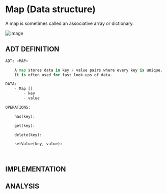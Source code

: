 # Map (Data structure)

A map is sometimes called an associative array or dictionary. 

![image](https://user-images.githubusercontent.com/14041622/48754434-a32e3c80-eccc-11e8-9684-60736c9cac7e.png)


## ADT DEFINITION

```py
ADT: <MAP>

    A map stores data in key / value pairs where every key is unique. 
    It is often used for fast look-ups of data. 

DATA:
    - Map []
        - key
        - value

OPERATIONS:

    has(key):

    get(key):

    delete(key):

    setValue(key, value):

    
```

## IMPLEMENTATION



## ANALYSIS
